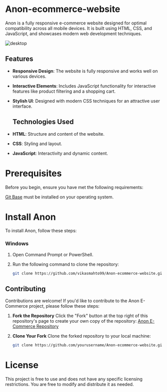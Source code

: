 # Anon-ecommerce-website

Anon is a fully responsive e-commerce website designed for optimal compatibility across all mobile devices. It is built using HTML, CSS, and JavaScript, and showcases modern web development techniques.


![desktop](https://github.com/user-attachments/assets/a48d3174-9eda-4237-abe0-a5dc13ffeff3)


## Features

- **Responsive Design**: The website is fully responsive and works well on various devices.
- **Interactive Elements**: Includes JavaScript functionality for interactive features like product filtering and a shopping cart.
- **Stylish UI**: Designed with modern CSS techniques for an attractive user interface.

  ## Technologies Used

- **HTML**: Structure and content of the website.
- **CSS**: Styling and layout.
- **JavaScript**: Interactivity and dynamic content.


# Prerequisites
Before you begin, ensure you have met the following requirements:

[Git Base](https://git-scm.com/downloads) must be installed on your operating system.

# Install Anon

To install Anon, follow these steps:

### Windows

1. Open Command Prompt or PowerShell.

2. Run the following command to clone the repository:

   ```bash
   git clone https://github.com/vikasmahto99/Anon-ecommerce-website.git


## Contributing

Contributions are welcome! If you'd like to contribute to the Anon E-Commerce project, please follow these steps:

1. **Fork the Repository**
   Click the "Fork" button at the top right of this repository's page to create your own copy of the repository:
   [Anon E-Commerce Repository](https://github.com/vikasmahto99/Anon-ecommerce-website.git)

2. **Clone Your Fork**
   Clone the forked repository to your local machine:
   ```bash
   git clone https://github.com/yourusername/Anon-ecommerce-website.git

# License
This project is free to use and does not have any specific licensing restrictions. You are free to modify and distribute it as needed.






